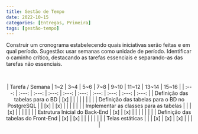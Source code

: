 ```yaml
---
title: Gestão de Tempo
date: 2022-10-15
categories: [Entregas, Primeira]
tags: [gestão-tempo]
---
```


Construir um cronograma estabelecendo quais iniciativas serão feitas e em qual período. Sugestão: usar semanas como unidade de período.
Identificar o caminho crítico, destacando as tarefas essenciais e separando-as das tarefas não essenciais.

<br />

<div align="center">

| Tarefa / Semana | 1~2 | 3~4 | 5~6 | 7~8 | 9~10 | 11~12 | 13~14 | 15~16 |
| :---: | :---: | :---: | :---: | :---: | :---: | :---: | :---: | :---: | :---: |
| Definição das tabelas para o BD | [x] |  |  |  |  |  |  |  |
| Definição das tabelas para o BD no PostgreSQL |  | [x] | [x] |  |  |  |  |  |
| Implementar as classes para as tabelas |  |  | [x] |  |  |  |  |  |
| Estrutura Inicial do Back-End | [x] | [x] |  |  |  |  |  |  |
| Definição das tabelas do Front-End | [x] | [x] |  |  |  |  |  |  |
| Telas estáticas |  |  | [x] | [x] | [x] |  |  |  |

</div>